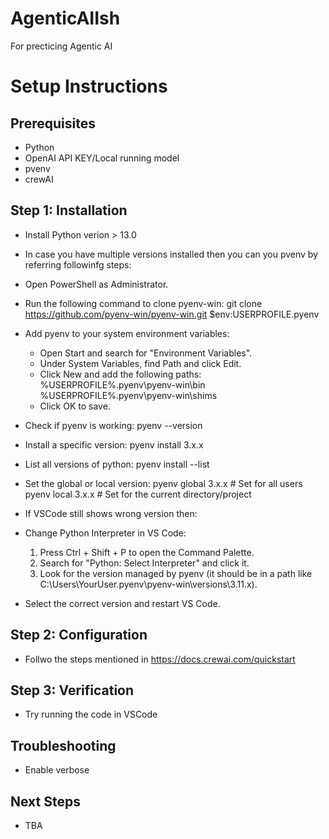 # AgenticAIIsh
For precticing Agentic AI

# Setup Instructions

## Prerequisites

* Python
* OpenAI API KEY/Local running model
* pvenv
* crewAI

## Step 1: Installation

* Install Python verion > 13.0 
* In case you have multiple versions installed then you can you pvenv by referring followinfg steps:
* Open PowerShell as Administrator.
* Run the following command to clone pyenv-win:
git clone https://github.com/pyenv-win/pyenv-win.git $env:USERPROFILE\.pyenv
* Add pyenv to your system environment variables:
    * Open Start and search for "Environment Variables".
    * Under System Variables, find Path and click Edit.
    * Click New and add the following paths:
%USERPROFILE%\.pyenv\pyenv-win\bin
%USERPROFILE%\.pyenv\pyenv-win\shims
    * Click OK to save.
* Check if pyenv is working:
pyenv --version
* Install a specific version:
    pyenv install 3.x.x
* List all versions of python:
    pyenv install --list
* Set the global or local version:
pyenv global 3.x.x  # Set for all users
pyenv local 3.x.x   # Set for the current directory/project

* If VSCode still shows wrong version then:
* Change Python Interpreter in VS Code:
    1. Press Ctrl + Shift + P to open the Command Palette.
    2. Search for "Python: Select Interpreter" and click it.
    3. Look for the version managed by pyenv (it should be in a path like C:\Users\YourUser\.pyenv\pyenv-win\versions\3.11.x).
* Select the correct version and restart VS Code.

## Step 2: Configuration

* Follwo the steps mentioned in https://docs.crewai.com/quickstart

## Step 3: Verification

* Try running the code in VSCode

## Troubleshooting

* Enable verbose


## Next Steps

* TBA